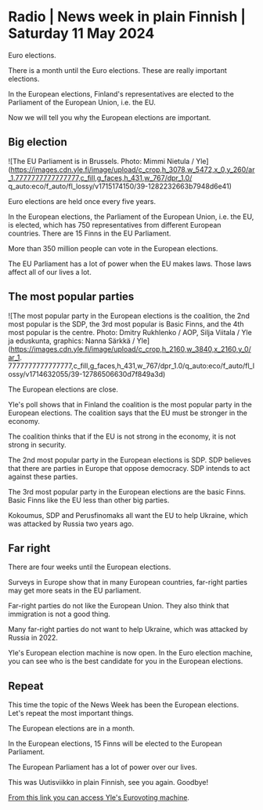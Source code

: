 # Radio \| News week in plain Finnish \| Saturday 11 May 2024

Euro elections.

There is a month until the Euro elections. These are really important elections.

In the European elections, Finland's representatives are elected to the Parliament of the European Union, i.e. the EU.

Now we will tell you why the European elections are important.

## Big election

![The EU Parliament is in Brussels. Photo: Mimmi Nietula / Yle](https://images.cdn.yle.fi/image/upload/c_crop,h_3078,w_5472,x_0,y_260/ar_1.7777777777777777,c_fill,g_faces,h_431,w_767/dpr_1.0/ q_auto:eco/f_auto/fl_lossy/v1715174150/39-1282232663b7948d6e41)

Euro elections are held once every five years.

In the European elections, the Parliament of the European Union, i.e. the EU, is elected, which has 750 representatives from different European countries. There are 15 Finns in the EU Parliament.

More than 350 million people can vote in the European elections.

The EU Parliament has a lot of power when the EU makes laws. Those laws affect all of our lives a lot.

## The most popular parties

![The most popular party in the European elections is the coalition, the 2nd most popular is the SDP, the 3rd most popular is Basic Finns, and the 4th most popular is the centre. Photo: Dmitry Rukhlenko / AOP, Silja Viitala / Yle ja eduskunta, graphics: Nanna Särkkä / Yle](https://images.cdn.yle.fi/image/upload/c_crop,h_2160,w_3840,x_2160,y_0/ar_1. 7777777777777777,c_fill,g_faces,h_431,w_767/dpr_1.0/q_auto:eco/f_auto/fl_lossy/v1714632055/39-12786506630d7f849a3d)

The European elections are close.

Yle's poll shows that in Finland the coalition is the most popular party in the European elections. The coalition says that the EU must be stronger in the economy.

The coalition thinks that if the EU is not strong in the economy, it is not strong in security.

The 2nd most popular party in the European elections is SDP. SDP believes that there are parties in Europe that oppose democracy. SDP intends to act against these parties.

The 3rd most popular party in the European elections are the basic Finns. Basic Finns like the EU less than other big parties.

Kokoumus, SDP and Perusfinomaks all want the EU to help Ukraine, which was attacked by Russia two years ago.

## Far right

There are four weeks until the European elections.

Surveys in Europe show that in many European countries, far-right parties may get more seats in the EU parliament.

Far-right parties do not like the European Union. They also think that immigration is not a good thing.

Many far-right parties do not want to help Ukraine, which was attacked by Russia in 2022.

Yle's European election machine is now open. In the Euro election machine, you can see who is the best candidate for you in the European elections.

## Repeat

This time the topic of the News Week has been the European elections. Let's repeat the most important things.

The European elections are in a month.

In the European elections, 15 Finns will be elected to the European Parliament.

The European Parliament has a lot of power over our lives.

This was Uutisviikko in plain Finnish, see you again. Goodbye!

[From this link you can access Yle's Eurovoting machine](https://vaalikone.yle.fi/vaalikone/eurovaalit2024).

